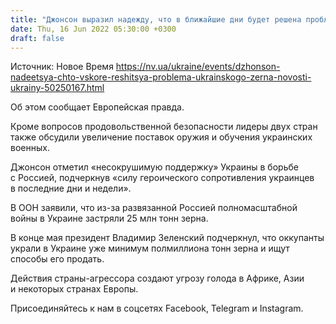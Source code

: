 ```yaml
---
title: "Джонсон выразил надежду, что в ближайшие дни будет решена проблема с экспортом украинского зерна"
date: Thu, 16 Jun 2022 05:30:00 +0300
draft: false
---
```

Источник: Новое Время https://nv.ua/ukraine/events/dzhonson-nadeetsya-chto-vskore-reshitsya-problema-ukrainskogo-zerna-novosti-ukrainy-50250167.html


 Об этом сообщает Европейская правда.

Кроме вопросов продовольственной безопасности лидеры двух стран также обсудили увеличение поставок оружия и обучения украинских военных.

Джонсон отметил «несокрушимую поддержку» Украины в борьбе с Россией, подчеркнув «силу героического сопротивления украинцев в последние дни и недели».

В ООН заявили, что из-за развязанной Россией полномасштабной войны в Украине застряли 25 млн тонн зерна.

В конце мая президент Владимир Зеленский подчеркнул, что оккупанты украли в Украине уже минимум полмиллиона тонн зерна и ищут способы его продать.

Действия страны-агрессора создают угрозу голода в Африке, Азии и некоторых странах Европы.

Присоединяйтесь к нам в соцсетях Facebook, Telegram и Instagram.
